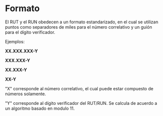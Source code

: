 # Formato

El RUT y el RUN obedecen a un formato estandarizado, en el cual se utilizan puntos como separadores de miles para el
número correlativo y un guión para el dígito verificador.

Ejemplos:

**<p>XX.XXX.XXX-Y</p>**
**<p>XXX.XXX-Y</p>**
**<p>XX.XXX-Y</p>**
**<p>XX-Y</p>**

"X" corresponde al número correlativo, el cual puede estar compuesto de números solamente.

"Y" corresponde al dígito verificador del RUT/RUN. Se calcula de acuerdo a un algoritmo basado en modulo 11.
